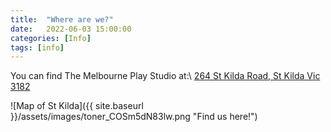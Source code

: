 ```yaml
---
title:  "Where are we?"
date:   2022-06-03 15:00:00
categories: [Info]
tags: [info]
---
```

You can find The Melbourne Play Studio at:\\
[264 St Kilda Road, St Kilda Vic 3182](https://goo.gl/maps/vEPK2ZN4sUWCqQ4G6)

![Map of St Kilda]({{ site.baseurl }}/assets/images/toner_COSm5dN83lw.png "Find us here!")
